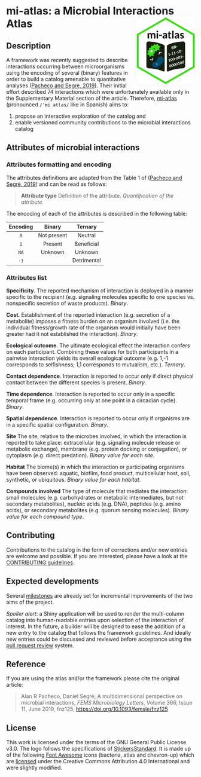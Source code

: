 # mi-atlas: a Microbial Interactions Atlas <img src="docs/content/extra/logo.png" align="right" width="155" height="179"/>

## Description

A framework was recently suggested to describe interactions occurring between microorganisms using the encoding of several (binary) features in order to build a catalog amenable to quantitative analyses ([Pacheco and Segrè, 2019](https://doi.org/10.1093/femsle/fnz125)).
Their initial effort described 74 interactions which were unfortunately available only in the Supplementary Material section of the article.
Therefore, [mi-atlas](https://github.com/cpauvert/mi-atlas) (pronounced `/'mi atlas/` like in Spanish) aims to:

1. propose an interactive exploration of the catalog and
2. enable versioned community contributions to the microbial interactions catalog

## Attributes of microbial interactions

### Attributes formatting and encoding

The attributes definitions are adapted from the Table 1 of ([Pacheco and Segrè, 2019](https://doi.org/10.1093/femsle/fnz125)) and can be read as follows:

> **Attribute type** Definition of the attribute. *Quantification of the attribute*.

The encoding of each of the attributes is described in the following table:


| **Encoding** |  **Binary** | **Ternary** |
|:------------:|:-----------:|:-----------:|
|      `0`     | Not present |   Neutral   |
|      `1`     |   Present   |  Beneficial |
|     `NA`     |   Unknown   |   Unknown   |
|     `-1`     |             | Detrimental |


### Attributes list

**Specificity**. The reported mechanism of interaction is deployed in a manner specific to the recipient (e.g. signaling molecules specific to one species vs. nonspecific secretion of waste products). *Binary*.

**Cost**. Establishment of the reported interaction (e.g. secretion of a metabolite) imposes a fitness burden on an organism involved (i.e. the individual fitness/growth rate of the organism would initially have been greater had it not established the interaction). *Binary*.

**Ecological outcome**. The ultimate ecological effect the interaction confers on each participant. Combining these values for both participants in a pairwise interaction yields its overall ecological outcome (e.g. 1,-1 corresponds to selfishness; 1,1 corresponds to mutualism, etc.). *Ternary*.

**Contact dependence**. Interaction is reported to occur only if direct physical contact between the different species is present. *Binary*.

**Time dependence**. Interaction is reported to occur only in a specific temporal frame (e.g. occurring only at one point in a circadian cycle). *Binary*.

**Spatial dependence**. Interaction is reported to occur only if organisms are in a specific spatial configuration. *Binary*.

**Site** The site, relative to the microbes involved, in which the interaction is reported to take place: extracellular (e.g. signaling molecule release or metabolic exchange), membrane (e.g. protein docking or conjugation), or cytoplasm (e.g. direct predation). *Binary value for each site*.

**Habitat** The biome(s) in which the interaction or participating organisms have been observed: aquatic, biofilm, food product, multicellular host, soil, synthetic, or ubiquitous. *Binary value for each habitat*.

**Compounds involved** The type of molecule that mediates the interaction: small molecules (e.g. carbohydrates or metabolic intermediates, but not secondary metabolites), nucleic acids (e.g. DNA), peptides (e.g. amino acids), or secondary metabolites (e.g. quorum sensing molecules). *Binary value for each compound type*.


## Contributing

Contributions to the catalog in the form of corrections and/or new entries are welcome and possible. If you are interested, please have a look at the [CONTRIBUTING guidelines](CONTRIBUTING.md). 

## Expected developments

Several [milestones](https://github.com/cpauvert/mi-atlas/milestones) are already set for incremental improvements of the two aims of the project.

*Spoiler alert*: a Shiny application will be used to render the multi-column catalog into human-readable entries upon selection of the interaction of interest. 
In the future, a builder will be designed to ease the addition of a new entry to the catalog that follows the framework guidelines.
And ideally new entries could be discussed and reviewed before acceptance using the [pull request review](https://docs.github.com/en/github/collaborating-with-issues-and-pull-requests/about-pull-request-reviews#about-pull-request-reviews) system.

## Reference

If you are using the atlas and/or the framework please cite the original article:

> Alan R Pacheco, Daniel Segrè, A multidimensional perspective on microbial interactions, *FEMS Microbiology Letters*, Volume 366, Issue 11, June 2019, fnz125, https://doi.org/10.1093/femsle/fnz125

## License

This work is licensed under the terms of the GNU General Public License v3.0. The logo follows the specifications of [StickersStandard](https://github.com/terinjokes/StickersStandard). It is made up of the following [Font Awesome](https://fontawesome.com) icons (bacteria, atlas and chevron-up) which are [licensed](https://fontawesome.com/license) under the Creative Commons Attribution 4.0 International and were slightly modified.
